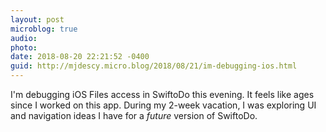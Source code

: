 ```yaml
---
layout: post
microblog: true
audio: 
photo: 
date: 2018-08-20 22:21:52 -0400
guid: http://mjdescy.micro.blog/2018/08/21/im-debugging-ios.html
---
```

I'm debugging iOS Files access in SwiftoDo this evening. It feels like ages since I worked on this app. During my 2-week vacation, I was exploring UI and navigation ideas I have for a _future_ version of SwiftoDo.
